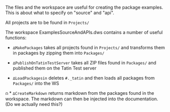 The files and the workspace are useful for creating the package examples.
This is about what to specify on "source" and "api".

All projects are to be found in `Projects/`

The workspace ExamplesSourceAndAPIs.dws contains a number of useful functions:

* `∆MakePackages` takes all projects found in `Projects/` and transforms them in packages by zipping them into `Packages/`

* `∆PublishOnTatinTestServer` takes all ZIP files found in `Packages/` and published them on     the Tatin Test server
  
* `∆LoadPackagesin` deletes `#._tatin` and then loads all packages from `Packages/` into the WS

⍝ * `∆CreateMarkdown` returns markdown from the packages found in the workspace. The markdown can then be injected into the documentation.  (Do we actually need this?)